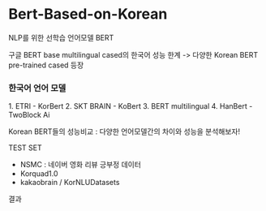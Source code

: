# Bert-Based-on-Korean

NLP를 위한 선학습 언어모델 BERT

구글 BERT base multilingual cased의 한국어 성능 한계 -> 다양한 Korean BERT pre-trained cased 등장

<h3>한국어 언어 모델</h3>
1. ETRI - KorBert
2. SKT BRAIN - KoBert
3. BERT multilingual
4. HanBert - TwoBlock Ai

Korean BERT들의 성능비교 : 다양한 언어모델간의 차이와 성능을 분석해보자!

TEST SET
- NSMC : 네이버 영화 리뷰 긍부정 데이터 
- Korquad1.0
- kakaobrain / KorNLUDatasets

결과 
